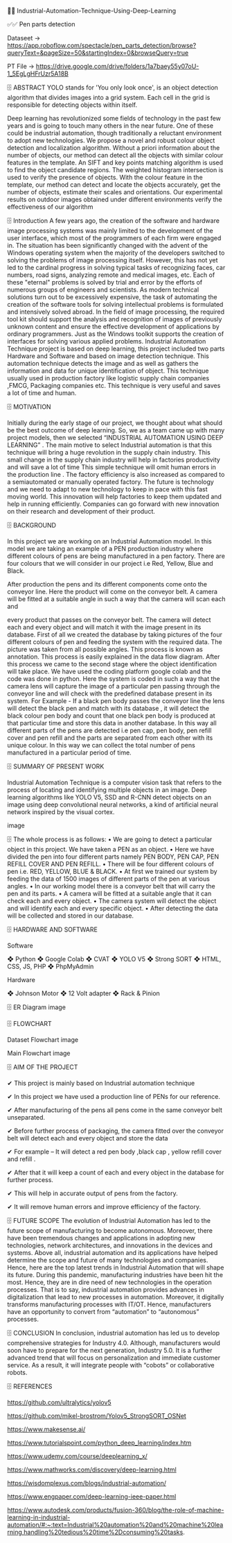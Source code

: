📌📌 Industrial-Automation-Technique-Using-Deep-Learning

✅✅ Pen parts detection

Dataseet -> https://app.roboflow.com/spectacle/pen_parts_detection/browse?queryText=&pageSize=50&startingIndex=0&browseQuery=true

PT File -> https://drive.google.com/drive/folders/1a7baey55y07oU-1_5EgLgHFrUzr5A18B

🗄️ ABSTRACT
YOLO stands for 'You only look once', is an object detection algorithm that divides images into a grid system. Each cell in the grid is responsible for detecting objects within itself.

Deep learning has revolutionized some fields of technology in the past few years and is going to touch many others in the near future. One of these could be industrial automation, though traditionally a reluctant environment to adopt new technologies. We propose a novel and robust colour object detection and localization algorithm. Without a priori information about the number of objects, our method can detect all the objects with similar colour features in the template. An SIFT and key points matching algorithm is used to find the object candidate regions. The weighted histogram intersection is used to verify the presence of objects. With the colour feature in the template, our method can detect and locate the objects accurately, get the number of objects, estimate their scales and orientations. Our experimental results on outdoor images obtained under different environments verify the effectiveness of our algorithm

🗄️ Introduction
A few years ago, the creation of the software and hardware image processing systems was mainly limited to the development of the user interface, which most of the programmers of each firm were engaged in. The situation has been significantly changed with the advent of the Windows operating system when the majority of the developers switched to solving the problems of image processing itself. However, this has not yet led to the cardinal progress in solving typical tasks of recognizing faces, car numbers, road signs, analyzing remote and medical images, etc. Each of these "eternal" problems is solved by trial and error by the efforts of numerous groups of engineers and scientists. As modern technical solutions turn out to be excessively expensive, the task of automating the creation of the software tools for solving intellectual problems is formulated and intensively solved abroad. In the field of image processing, the required tool kit should support the analysis and recognition of images of previously unknown content and ensure the effective development of applications by ordinary programmers. Just as the Windows toolkit supports the creation of interfaces for solving various applied problems. Industrial Automation Technique project is based on deep learning, this project included two parts Hardware and Software and based on image detection technique. This automation technique detects the image and as well as gathers the information and data for unique identification of object. This technique usually used in production factory like logistic supply chain companies ,FMCG, Packaging companies etc. This technique is very useful and saves a lot of time and human.

🗄️ MOTIVATION

Initially during the early stage of our project, we thought about what should be the best outcome of deep learning. So, we as a team came up with many project models, then we selected “INDUSTRIAL AUTOMATION USING DEEP LEARNING” . The main motive to select Industrial automation is that this technique will bring a huge revolution in the supply chain industry. This small change in the supply chain industry will help in factories productivity and will save a lot of time This simple technique will omit human errors in the production line . The factory efficiency is also increased as compared to a semiautomated or manually operated factory. The future is technology and we need to adapt to new technology to keep in pace with this fast moving world. This innovation will help factories to keep them updated and help in running efficiently. Companies can go forward with new innovation on their research and development of their product.

🗄️ BACKGROUND

In this project we are working on an Industrial Automation model. In this model we are taking an example of a PEN production industry where different colours of pens are being manufactured in a pen factory. There are four colours that we will consider in our project i.e Red, Yellow, Blue and Black.

After production the pens and its different components come onto the conveyor line. Here the product will come on the conveyor belt. A camera will be fitted at a suitable angle in such a way that the camera will scan each and

every product that passes on the conveyor belt. The camera will detect each and every object and will match it with the image present in its database. First of all we created the database by taking pictures of the four different colours of pen and feeding the system with the required data. The picture was taken from all possible angles. This process is known as annotation. This process is easily explained in the data flow diagram. After this process we came to the second stage where the object identification will take place. We have used the coding platform google colab and the code was done in python. Here the system is coded in such a way that the camera lens will capture the image of a particular pen passing through the conveyor line and will check with the predefined database present in its system. For Example - If a black pen body passes the conveyor line the lens will detect the black pen and match with its database , it will detect the black colour pen body and count that one black pen body is produced at that particular time and store this data in another database. In this way all different parts of the pens are detected i.e pen cap, pen body, pen refill cover and pen refill and the parts are separated from each other with its unique colour. In this way we can collect the total number of pens manufactured in a particular period of time.

🗄️ SUMMARY OF PRESENT WORK

Industrial Automation Technique is a computer vision task that refers to the process of locating and identifying multiple objects in an image. Deep learning algorithms like YOLO V5, SSD and R-CNN detect objects on an image using deep convolutional neural networks, a kind of artificial neural network inspired by the visual cortex.

image

🗄️ The whole process is as follows: • We are going to detect a particular object in this project. We have taken a PEN as an object. • Here we have divided the pen into four different parts namely PEN BODY, PEN CAP, PEN REFILL COVER AND PEN REFILL. • There will be four different colours of pen i.e. RED, YELLOW, BLUE & BLACK. • At first we trained our system by feeding the data of 1500 images of different parts of the pen at various angles. • In our working model there is a conveyor belt that will carry the pen and its parts. • A camera will be fitted at a suitable angle that it can check each and every object. • The camera system will detect the object and will identify each and every specific object. • After detecting the data will be collected and stored in our database.

🗄️ HARDWARE AND SOFTWARE

Software

❖ Python ❖ Google Colab ❖ CVAT ❖ YOLO V5 ❖ Strong SORT ❖ HTML, CSS, JS, PHP ❖ PhpMyAdmin

Hardware

❖ Johnson Motor ❖ 12 Volt adapter ❖ Rack & Pinion

🗄️ ER Diagram image

🗄️ FLOWCHART

Dataset Flowchart
image

Main Flowchart
image

🗄️ AIM OF THE PROJECT

✔ This project is mainly based on Industrial automation technique

✔ In this project we have used a production line of PENs for our reference.

✔ After manufacturing of the pens all pens come in the same conveyor belt unseparated.

✔ Before further process of packaging, the camera fitted over the conveyor belt will detect each and every object and store the data

✔ For example – It will detect a red pen body ,black cap , yellow refill cover and refill .

✔ After that it will keep a count of each and every object in the database for further process.

✔ This will help in accurate output of pens from the factory.

✔ It will remove human errors and improve efficiency of the factory.

🗄️ FUTURE SCOPE The evolution of Industrial Automation has led to the future scope of manufacturing to become autonomous. Moreover, there have been tremendous changes and applications in adopting new technologies, network architectures, and innovations in the devices and systems. Above all, industrial automation and its applications have helped determine the scope and future of many technologies and companies. Hence, here are the top latest trends in Industrial Automation that will shape its future. During this pandemic, manufacturing industries have been hit the most. Hence, they are in dire need of new technologies in the operation processes. That is to say, industrial automation provides advances in digitalization that lead to new processes in automation. Moreover, it digitally transforms manufacturing processes with IT/OT. Hence, manufacturers have an opportunity to convert from “automation” to “autonomous” processes.

🗄️ CONCLUSION In conclusion, industrial automation has led us to develop comprehensive strategies for Industry 4.0. Although, manufacturers would soon have to prepare for the next generation, Industry 5.0. It is a further advanced trend that will focus on personalization and immediate customer service. As a result, it will integrate people with “cobots” or collaborative robots.

🗄️ REFERENCES

https://github.com/ultralytics/yolov5

https://github.com/mikel-brostrom/Yolov5_StrongSORT_OSNet

https://www.makesense.ai/

https://www.tutorialspoint.com/python_deep_learning/index.htm

https://www.udemy.com/course/deeplearning_x/

https://www.mathworks.com/discovery/deep-learning.html

https://wisdomplexus.com/blogs/industrial-automation/

https://www.engpaper.com/deep-learning-ieee-paper.html

https://www.autodesk.com/products/fusion-360/blog/the-role-of-machine-learning-in-industrial-automation/#:~:text=Industrial%20automation%20and%20machine%20learning,handling%20tedious%20time%2Dconsuming%20tasks.

